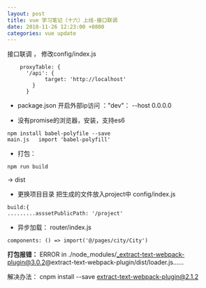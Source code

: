 ```yaml
---
layout: post
title: vue 学习笔记（十六）上线-接口联调
date: 2018-11-26 12:23:00 +0800
categories: vue update
---
```

接口联调 ， 修改config/index.js
```
    proxyTable: {
      '/api': {
        	target: 'http://localhost'
      	}
      }
```
+ package.json 开启外部ip访问  ："dev"： --host 0.0.0.0

+ 没有promise的浏览器，安装，支持es6
```
npm install babel-polyfile --save
main.js   import 'babel-polyfill'
```

+ 打包：
```
npm run build
```
-> dist
+ 更换项目目录
把生成的文件放入project中  config/index.js
```
build:{
.........asssetPublicPath: '/project'
```
+ 异步加载：
router/index.js
```
components: () => import('@/pages/city/City')
```
**打包报错：**
ERROR in ./node_modules/_extract-text-webpack-plugin@3.0.2@extract-text-webpack-plugin/dist/loader.js……

解决办法：
cnpm install --save extract-text-webpack-plugin@2.1.2
